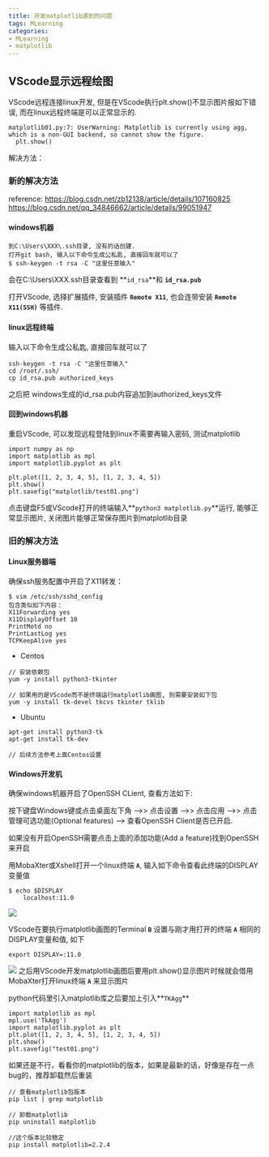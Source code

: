 ```yaml
---
title: 开发matplotlib遇到的问题
tags: MLearning
categories:
- MLearning
- matplotlib
---
```



## VScode显示远程绘图

VScode远程连接linux开发, 但是在VScode执行plt.show()不显示图片报如下错误, 而在linux远程终端是可以正常显示的.

<!-- more -->

```
matplotlib01.py:7: UserWarning: Matplotlib is currently using agg, which is a non-GUI backend, so cannot show the figure.
  plt.show()
```
解决方法：

### 新的解决方法
reference: 
https://blog.csdn.net/zb12138/article/details/107160825
https://blog.csdn.net/qq_34846662/article/details/99051947

#### windows机器
```
到C:\Users\XXX\.ssh目录, 没有的话创建.
打开git bash, 输入以下命令生成公私匙, 直接回车就可以了
$ ssh-keygen -t rsa -C "这里任意输入" 
```
会在C:\Users\XXX\.ssh目录查看到 **`id_rsa`**和 **`id_rsa.pub`**

打开VScode, 选择扩展插件, 安装插件 **`Remote X11`**, 也会连带安装 **`Remote X11(SSH)`** 等插件.

#### linux远程终端

输入以下命令生成公私匙, 直接回车就可以了
```
ssh-keygen -t rsa -C "这里任意输入"
cd /root/.ssh/
cp id_rsa.pub authorized_keys
```
之后把 windows生成的id_rsa.pub内容追加到authorized_keys文件

#### 回到windows机器
重启VScode, 可以发现远程登陆到linux不需要再输入密码, 测试matplotlib
```
import numpy as np
import matplotlib as mpl
import matplotlib.pyplot as plt

plt.plot([1, 2, 3, 4, 5], [1, 2, 3, 4, 5])
plt.show()
plt.savefig("matplotlib/test01.png")
```
点击键盘F5或VScode打开的终端输入**`python3 matplotlib.py`**运行, 能够正常显示图片, 关闭图片能够正常保存图片到matplotlib目录

### 旧的解决方法
#### Linux服务器端
确保ssh服务配置中开启了X11转发：
```
$ vim /etc/ssh/sshd_config
包含类似如下内容：
X11Forwarding yes
X11DisplayOffset 10
PrintMotd no
PrintLastLog yes
TCPKeepAlive yes
```

 * Centos
```
// 安装依赖包
yum -y install python3-tkinter

// 如果用的是VScode而不是终端运行matplotlib画图, 则需要安装如下包
yum -y install tk-devel tkcvs tkinter tklib
```
 * Ubuntu
```
apt-get install python3-tk
apt-get install tk-dev

// 后续方法参考上面Centos设置
```

#### Windows开发机
确保windows机器开启了OpenSSH CLient, 查看方法如下:

按下键盘Windows键或点击桌面左下角 -->> 点击设置 -->> 点击应用  -->> 点击管理可选功能(Optional features) --> 查看OpenSSH Client是否已开启.

如果没有开启OpenSSH需要点击上面的添加功能(Add a feature)找到OpenSSH来开启

用MobaXter或Xshell打开一个linux终端 **`A`**, 输入如下命令查看此终端的DISPLAY变量值
```
$ echo $DISPLAY
	localhost:11.0
```
![](01.JPG)

VScode在要执行matplotlib画图的Terminal **`B`** 设置与刚才用打开的终端 **`A`** 相同的DISPLAY变量和值, 如下
```
export DISPLAY=:11.0
```
![](02.JPG)
之后用VScode开发matplotlib画图后要用plt.show()显示图片时候就会借用MobaXter打开linux终端 **`A`** 来显示图片


python代码里引入matplotlib库之后要加上引入**`TKAgg`**
```
import matplotlib as mpl
mpl.use('TkAgg')
import matplotlib.pyplot as plt
plt.plot([1, 2, 3, 4, 5], [1, 2, 3, 4, 5])
plt.show()
plt.savefig("test01.png")
```

如果还是不行，看看你的matplotlib的版本，如果是最新的话，好像是存在一点bug的，推荐卸载然后重装
```
// 查看matplotlib包版本
pip list | grep matplotlib

// 卸载matplotlib
pip uninstall matplotlib

//这个版本比较稳定
pip install matplotlib=2.2.4
```


